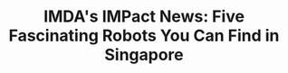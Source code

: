 ---
title: "IMDA's IMPact News: Five Fascinating Robots You Can Find in Singapore"
permalink: https://www.imda.gov.sg/news-and-events/impact-news/2020/10/Five-fascinating-robots-you-can-find-in-Singapore
---